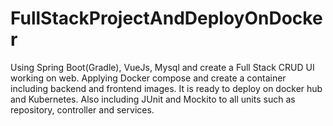 # FullStackProjectAndDeployOnDocker
Using Spring Boot(Gradle), VueJs, Mysql and create a Full Stack CRUD UI working on web. Applying Docker compose and create a container including backend and frontend images. It is ready to deploy on docker hub and Kubernetes. Also including JUnit  and Mockito to all units such as repository, controller and services.

